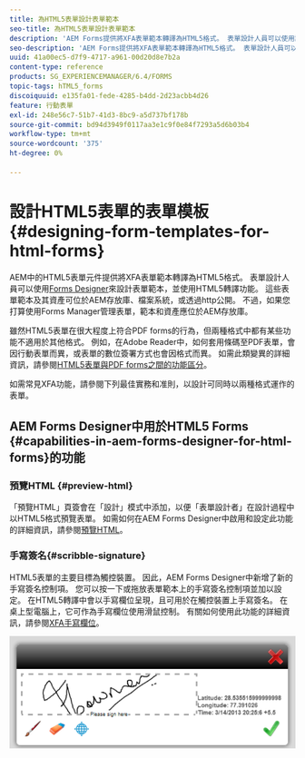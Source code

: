 ```yaml
---
title: 為HTML5表單設計表單範本
seo-title: 為HTML5表單設計表單範本
description: 'AEM Forms提供將XFA表單範本轉譯為HTML5格式。 表單設計人員可以使用設計工具設計表單範本，並使用HTML5轉譯功能。 '
seo-description: 'AEM Forms提供將XFA表單範本轉譯為HTML5格式。 表單設計人員可以使用設計工具設計表單範本，並使用HTML5轉譯功能。 '
uuid: 41a00ec5-d7f9-4717-a961-00d20d8e7b2a
content-type: reference
products: SG_EXPERIENCEMANAGER/6.4/FORMS
topic-tags: hTML5_forms
discoiquuid: e135fa01-fede-4285-b4dd-2d23acbb4d26
feature: 行動表單
exl-id: 248e56c7-51b7-41d3-8bc9-a5d737bf178b
source-git-commit: bd94d3949f0117aa3e1c9f0e84f7293a5d6b03b4
workflow-type: tm+mt
source-wordcount: '375'
ht-degree: 0%

---
```


# 設計HTML5表單的表單模板{#designing-form-templates-for-html-forms}

AEM中的HTML5表單元件提供將XFA表單範本轉譯為HTML5格式。 表單設計人員可以使用[Forms Designer](https://www.adobe.com/go/learn_aemforms_designer_63)來設計表單範本，並使用HTML5轉譯功能。 這些表單範本及其資產可位於AEM存放庫、檔案系統，或透過http公開。 不過，如果您打算使用Forms Manager管理表單，範本和資產應位於AEM存放庫。

雖然HTML5表單在很大程度上符合PDF forms的行為，但兩種格式中都有某些功能不適用於其他格式。 例如，在Adobe Reader中，如何套用條碼至PDF表單，會因行動表單而異，或表單的數位簽署方式也會因格式而異。 如需此類變異的詳細資訊，請參閱[HTML5表單與PDF forms之間的功能區分](/help/forms/using/feature-differentiation-html5-forms-pdf-forms.md)。

如需常見XFA功能，請參閱下列最佳實務和准則，以設計可同時以兩種格式運作的表單。

## AEM Forms Designer中用於HTML5 Forms {#capabilities-in-aem-forms-designer-for-html-forms}的功能

### 預覽HTML {#preview-html}

「預覽HTML」頁簽會在「設計」模式中添加，以便「表單設計者」在設計過程中以HTML5格式預覽表單。 如需如何在AEM Forms Designer中啟用和設定此功能的詳細資訊，請參閱[預覽HTML](/help/forms/using/preview-xdp-forms-html.md)。

### 手寫簽名{#scribble-signature}

HTML5表單的主要目標為觸控裝置。 因此，AEM Forms Designer中新增了新的手寫簽名控制項。 您可以按一下或拖放表單範本上的手寫簽名控制項並加以設定。 在HTML5轉譯中會以手寫欄位呈現，且可用於在觸控裝置上手寫簽名。 在桌上型電腦上，它可作為手寫欄位使用滑鼠控制。 有關如何使用此功能的詳細資訊，請參閱[XFA手寫欄位](/help/forms/using/scribble-signature.md)。

![4](assets/4.png)
